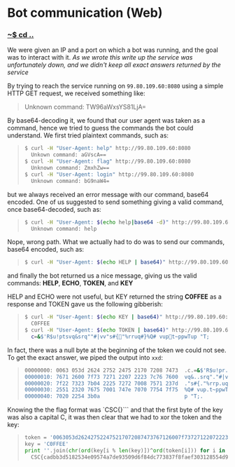 # Bot communication (Web)

### [~$ cd ..](../)

We were given an IP and a port on which a bot was running, and the goal was to interact with it. _As we wrote this write up the service was unfortunately down, and we didn't keep all exact answers returned by the service_

By trying to reach the service running on `99.80.109.60:8080` using a simple HTTP GET request, we received something like:

>Unknown command: TW96aWxsYS81LjA=

By base64-decoding it, we found that our user agent was taken as a command, hence we tried to guess the commands the bot could understand. We first tried plaintext commands, such as:

> ```sh
>$ curl -H "User-Agent: help" http://99.80.109.60:8080
>	Unkown command: aGVscA== 
>$ curl -H "User-Agent: flag" http://99.80.109.60:8080 
>	Unknown command: ZmxhZw==
>$ curl -H "User-Agent: login" http://99.80.109.60:8080 
>	Unknown command: bG9naW4=
> ```

but we always received an error message with our command, base64 encoded. One of us suggested to send something giving a valid command, once base64-decoded, such as:

> ```sh
>$ curl -H "User-Agent: $(echo help|base64 -d)" http://99.80.109.60:8080 
>	Unknown command: help
> ```

Nope, wrong path. What we actually had to do was to send our commands, base64 encoded, such as:

> ```sh
>$ curl -H "User-Agent: $(echo HELP | base64)" http://99.80.109.60:8080
> ```

and finally the bot returned us a nice message, giving us the valid commands: **HELP**, **ECHO**, **TOKEN**, and **KEY**

HELP and ECHO were not useful, but KEY returned the string **C0FFEE** as a response and TOKEN gave us the following gibberish:

> ```sh
>$ curl -H "User-Agent: $(echo KEY | base64)" http://99.80.109.60:8080
>	C0FFEE
>$ curl -H "User-Agent: $(echo TOKEN | base64)" http://99.80.109.60:8080
>	c=&$'R$u!ptsvq&srq""#|vv"s#{"%rruq#}%Q# vupt~ppwTup "T;
> ```

In fact, there was a null byte at the beginning of the token we could not see. To get the exact answer, we piped the output into `xxd`:

> ```sh
>00000000: 0063 053d 2624 2752 2475 2170 7208 7473  .c.=&$'R$u!pr.ts
>00000010: 7671 2600 7f73 7271 2207 2223 7c76 7600  vq&..srq"."#|vv.
>00000020: 7f22 7323 7b04 2225 7272 7008 7571 237d  ."s#{."%rrp.uq#}
>00000030: 2551 2320 7675 7001 747e 7070 7754 7f75  %Q# vup.t~ppwT.u
>00000040: 7020 2254 3b0a                           p "T;.
> ```

Knowing the the flag format was `CSC{<string>}``` and that the first byte of the key was also a capital C, it was then clear that we had to xor the token and the key:

> ```python
>token = '0063053d262427522475217072087473767126007f737271220722237c7676007f2273237b042225727270087571237d2551232076757001747e707077547f75702022543b'.decode('hex')
>key = 'C0FFEE'
>print ''.join(chr(ord(key[i % len(key)])^ord(token[i])) for i in xrange(len(token)))
>	CSC{cadbb3d5182534e09574a7de93509d6f84dc773837f8faef303128554d935ead}
> ```
